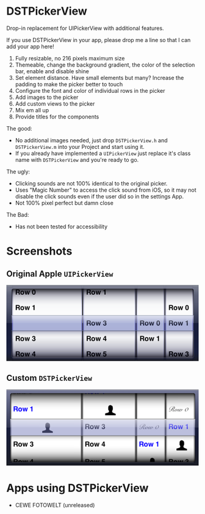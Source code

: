 DSTPickerView
=============

Drop-in replacement for UIPickerView with additional features.

If you use DSTPickerView in your app, please drop me a line so that I can add your app here!

1. Fully resizable, no 216 pixels maximum size
2. Themeable, change the background gradient, the color of the selection bar, enable and disable shine
3. Set element distance. Have small elements but many? Increase the padding to make the picker better to touch
4. Configure the font and color of individual rows in the picker
5. Add images to the picker
6. Add custom views to the picker
7. Mix em all up
8. Provide titles for the components

The good:
- No additional images needed, just drop `DSTPickerView.h` and `DSTPickerView.m` into your Project and start using it.
- If you already have implemented a `UIPickerView` just replace it's class name with `DSTPickerView` and you're ready to go.

The ugly:
- Clicking sounds are not 100% identical to the original picker.
- Uses "Magic Number" to access the click sound from iOS, so it may not disable the click sounds even if the user did so in the settings App.
- Not 100% pixel perfect but damn close

The Bad:
- Has not been tested for accessibility

Screenshots
===========

## Original Apple `UIPickerView`
![UIPickerView](https://github.com/dunkelstern/DSTPickerView/blob/master/UIPickerView.png?raw=true)

## Custom `DSTPickerView`
![DSTPickerView](https://github.com/dunkelstern/DSTPickerView/blob/master/DSTPickerView.png?raw=true)

Apps using DSTPickerView
========================

- CEWE FOTOWELT (unreleased)